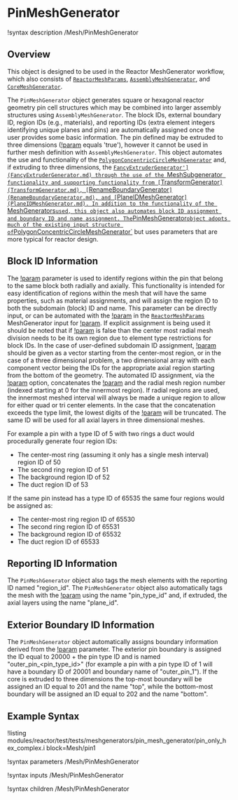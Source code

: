 # PinMeshGenerator

!syntax description /Mesh/PinMeshGenerator

## Overview
This object is designed to be used in the Reactor MeshGenerator workflow, which also consists of [`ReactorMeshParams`](ReactorMeshParams.md), [`AssemblyMeshGenerator`](AssemblyMeshGenerator.md), and [`CoreMeshGenerator`](CoreMeshGenerator.md).

The `PinMeshGenerator` object generates square or hexagonal reactor geometry pin cell structures which may be combined into larger assembly structures using `AssemblyMeshGenerator`. The block IDs, external boundary ID, region IDs (e.g., materials), and reporting IDs (extra element integers identifying unique planes and pins) are automatically assigned once the user provides some basic information. The pin defined may be extruded to three dimensions ([!param](/Mesh/PinMeshGenerator/extrude) equals 'true'), however it cannot be used in further mesh definition with `AssemblyMeshGenerator`.
This object automates the use and functionality of the [`PolygonConcentricCircleMeshGenerator`](PolygonConcentricCircleMeshGenerator.md) and, if extruding to three dimensions, the [`FancyExtruderGenerator'](FancyExtruderGenerator.md) through the use of the `MeshSubgenerator` functionality and supporting functionality from [`TransformGenerator`](TransformGenerator.md), [`RenameBoundaryGenerator`](RenameBoundaryGenerator.md), and [`PlaneIDMeshGenerator`](PlaneIDMeshGenerator.md). In addition to the functionality of the `MeshGenerators` used, this object also automates block ID assignment and boundary ID and name assignment.
The `PinMeshGenerator` object adopts much of the existing input structure of `PolygonConcentricCircleMeshGenerator`](PolygonConcentricCircleMeshGenerator.md) but uses parameters that are more typical for reactor design.

## Block ID Information
The [!param](/Mesh/PinMeshGenerator/region_ids) parameter is used to identify regions within the pin that belong to the same block both radially and axially. This functionality is intended for easy identification of regions within the mesh that will have the same properties, such as material assignments, and will assign the region ID to both the subdomain (block) ID and name.
This parameter can be directly input, or can be automated with the [!param](/Mesh/ReactorMeshParams/procedural_region_ids) in the [`ReactorMeshParams`](ReactorMeshParams.md) MeshGenerator input for [!param](/Mesh/PinMeshGenerator/reactor_params). If explicit assignment is being used it should be noted that if [!param](/Mesh/PinMeshGenerator/quad_center_elements) is false than the center most radial mesh division needs to be its own region due to element type restrictions for block IDs.
In the case of user-defined subdomain ID assignment, [!param](/Mesh/PinMeshGenerator/region_ids) should be given as a vector starting from the center-most region, or in the case of a three dimensional problem, a two dimensional array with each component vector being the IDs for the appropriate axial region starting from the bottom of the geometry. 
The automated ID assignment, via the [!param](/Mesh/ReactorMeshParams/procedural_region_ids) option, concatenates the [!param](/Mesh/PinMeshGenerator/pin_type) and the radial mesh region number (indexed starting at 0 for the innermost region). If radial regions are used, the innermost meshed interval will always be made a unique region to allow for either quad or tri center elements. In the case that the concatenation exceeds the type limit, the lowest digits of the [!param](/Mesh/PinMeshGenerator/pin_type) will be truncated. The same ID will be used for all axial layers in three dimensional meshes.

For example a pin with a type ID of 5 with two rings a duct would procedurally generate four region IDs:
- The center-most ring (assuming it only has a single mesh interval) region ID of 50
- The second ring region ID of 51
- The background region ID of 52
- The duct region ID of 53

If the same pin instead has a type ID of 65535 the same four regions would be assigned as:
- The center-most ring region ID of 65530
- The second ring region ID of 65531
- The background region ID of 65532
- The duct region ID of 65533


## Reporting ID Information
The `PinMeshGenerator` object also tags the mesh elements with the reporting ID named "region_id".
The `PinMeshGenerator` object also automatically tags the mesh with the [!param](/Mesh/PinMeshGenerator/pin_type) using the name "pin_type_id" and, if extruded, the axial layers using the name "plane_id".

## Exterior Boundary ID Information
The `PinMeshGenerator` object automatically assigns boundary information derived from the [!param](/Mesh/PinMeshGenerator/pin_type) parameter. The exterior pin boundary is assigned the ID equal to 20000 + the pin type ID and is named "outer_pin_<pin_type_id>" (for example a pin with a pin type ID of 1 will have a boundary ID of 20001 and boundary name of "outer_pin_1").
If the core is extruded to three dimensions the top-most boundary will be assigned an ID equal to 201 and the name "top", while the bottom-most boundary will be assigned an ID equal to 202 and the name "bottom".

## Example Syntax

!listing modules/reactor/test/tests/meshgenerators/pin_mesh_generator/pin_only_hex_complex.i block=Mesh/pin1

!syntax parameters /Mesh/PinMeshGenerator

!syntax inputs /Mesh/PinMeshGenerator

!syntax children /Mesh/PinMeshGenerator
